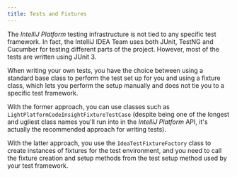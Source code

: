 ```yaml
---
title: Tests and Fixtures
---
```


The *IntelliJ Platform* testing infrastructure is not tied to any specific test framework. In fact, the IntelliJ IDEA Team uses both JUnit, TestNG and Cucumber for testing different parts of the project. However, most of the tests are written using JUnit 3.

When writing your own tests, you have the choice between using a standard base class to perform the test set up for you and using a fixture class, which lets you perform the setup manually and does not tie you to a specific test framework.

With the former approach, you can use classes such as `LightPlatformCodeInsightFixtureTestCase` (despite being one of the longest and ugliest class names you'll run into in the *IntelliJ Platform* API, it's actually the recommended approach for writing tests).

With the latter approach, you use the `IdeaTestFixtureFactory` class to create instances of fixtures for the test environment, and you need to call the fixture creation and setup methods from the test setup method used by your test framework.
